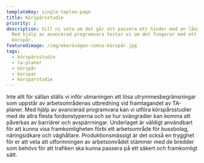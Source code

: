 ```yaml
---
templateKey: single-taplan-page
title: Körspårsstudie
priority: 2
description: Vill ni veta om det går att passera ett hinder med en lång ledbuss?
  Med hjälp av avancerad programvara testar vi om det fungerar med ett så kallat
  körspår.
featuredimage: /img/ekerövägen-comsa-körspår.jpg
tags:
  - körspårsstudie
  - ta-planer
  - körspår
  - korspar
  - korsparstudie
---
```

Inte allt för sällan ställs vi inför utmaningen att lösa utrymmesbegränsningar som uppstår av arbetsområdenas utbredning vid framtagandet av TA-planer. Med hjälp av avancerad programvara kan vi utföra körspårsstudier med de allra flesta fordonstyperna och se hur svängradier kan komma att påverkas av barriärer och avspärrningar. Underlaget är väldigt användbart för att kunna visa framkomligheten förbi ett arbetsområde för bussbolag, näringsidkare och väghållare. Produktionsmässigt är det också en trygghet för er att veta att utformningen av arbetsområdet stämmer med de bredder som behövs för att trafiken ska kunna passera på ett säkert och framkomligt sätt.